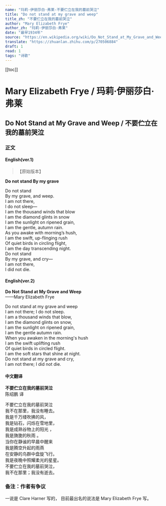 ```yaml
---
name: "玛莉·伊丽莎白·弗莱-不要伫立在我的墓前哭泣"
title: "Do not stand at my grave and weep"
title_zh: "不要伫立在我的墓前哭泣"
author: "Mary Elizabeth Frye"
author_zh: "玛莉·伊丽莎白·弗莱"
date: "最早1934年"
source: "https://en.wikipedia.org/wiki/Do_Not_Stand_at_My_Grave_and_Weep"
translate: "https://zhuanlan.zhihu.com/p/270506884"
draft: 1
read: 1
tags: "诗歌"
---
```


[[toc]]

# Mary Elizabeth Frye / 玛莉·伊丽莎白·弗莱

## Do Not Stand at My Grave and Weep / 不要伫立在我的墓前哭泣

### 正文

<!-- tabs:start -->

#### **English(ver.1)**

>【原始版本】

**Do not stand By my grave**

Do not stand  
By my grave, and weep.  
I am not there,  
I do not sleep—  
I am the thousand winds that blow  
I am the diamond glints in snow  
I am the sunlight on ripened grain,  
I am the gentle, autumn rain.  
As you awake with morning’s hush,  
I am the swift, up-flinging rush  
Of quiet birds in circling flight,  
I am the day transcending night.  
Do not stand  
By my grave, and cry—  
I am not there,  
I did not die.  

#### **English(ver.2)**

**Do Not Stand at My Grave and Weep**  
——Mary Elizabeth Frye  

Do not stand at my grave and weep  
I am not there; I do not sleep.  
I am a thousand winds that blow,  
I am the diamond glints on snow,  
I am the sunlight on ripened grain,  
I am the gentle autumn rain.  
When you awaken in the morning's hush  
I am the swift uplifting rush  
Of quiet birds in circled flight.  
I am the soft stars that shine at night.  
Do not stand at my grave and cry,  
I am not there; I did not die.  

#### **中文翻译**

**不要伫立在我的墓前哭泣**  
陈绍鹏 译  

不要伫立在我的墓前哭泣  
我不在那里，我没有睡去。  
我是千万缕吹拂的风，  
我是钻石，闪烁在雪地里，  
我是成熟谷物上的阳光 ，  
我是旖旎的秋雨 。  
当你在静谧的早晨中醒来  
我是腾空升起的雨燕  
在安静的鸟群中盘旋飞行。  
我是夜晚中照耀柔光的星星。  
不要伫立在我的墓前哭泣，  
我不在那里；我没有逝去。  

<!-- tabs:end -->

### 备注：作者有争议

一说是 Clare Harner 写的，
目前最出名的说法是 Mary Elizabeth Frye 写。
